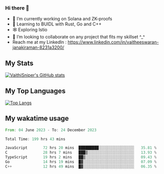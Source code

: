 ### Hi there 👋

- 🔭 I’m currently working on Solana and ZK-proofs
- 📖 Learning to BUIDL with Rust, Go and C++
- 🕸️ Exploring Istio
- 👯 I’m looking to collaborate on any project that fits my skillset ^_^
- Reach me at my LinkedIn : https://www.linkedin.com/in/vaitheeswaran-janakiraman-8231a3200/

## My Stats
[![VaithiSniper's GitHub stats](https://github-readme-stats.vercel.app/api?username=VaithiSniper&hide=stars&theme=radical)](https://github.com/anuraghazra/github-readme-stats)

## My Top Languages

[![Top Langs](https://github-readme-stats.vercel.app/api/top-langs/?username=VaithiSniper&layout=compact)](https://github.com/anuraghazra/github-readme-stats)

## My wakatime usage

<!--START_SECTION:waka-->

```rust
From: 04 June 2023 - To: 24 December 2023

Total Time: 199 hrs 43 mins

JavaScript       72 hrs 20 mins  █████████░░░░░░░░░░░░░░░░   35.81 %
C                28 hrs 7 mins   ███▒░░░░░░░░░░░░░░░░░░░░░   13.93 %
TypeScript       19 hrs 2 mins   ██▒░░░░░░░░░░░░░░░░░░░░░░   09.43 %
Go               14 hrs 19 mins  █▓░░░░░░░░░░░░░░░░░░░░░░░   07.09 %
C++              12 hrs 49 mins  █▓░░░░░░░░░░░░░░░░░░░░░░░   06.35 %
```

<!--END_SECTION:waka-->
